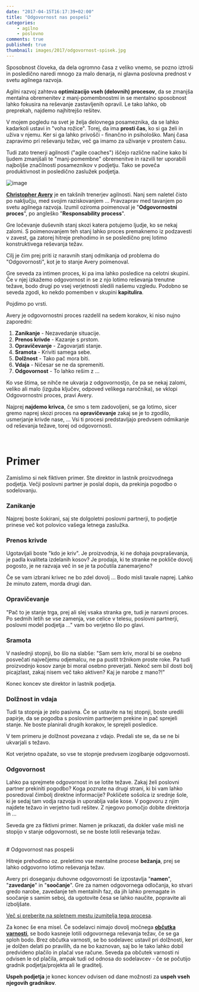 ```yaml
---
date: "2017-04-15T16:17:39+02:00"
title: "Odgovornost nas pospeši"
categories:
    - agilno
    - poslovno
comments: true
published: true
thumbnail: images/2017/odgovornost-spisek.jpg
---
```


Sposobnost človeka, da dela ogromno časa z veliko vnemo, se pozno iztroši in posledično naredi mnogo za malo denarja, ni glavna poslovna prednost v svetu agilnega razvoja.

Agilni razvoj zahteva **optimizacijo vseh (delovnih) procesov**, da se zmanjša mentalna obremenitev z manj-pomembnostmi in se mentalno sposobnost lahko fokusira na reševanje zastavljenih opravil. Le tako lahko, ob preprekah, najdemo najhitrejšo rešitev.

V mojem pogledu na svet je želja delovnega posameznika, da se lahko kadarkoli ustavi in "voha rožice". Torej, da ima **prosti čas**, ko si ga želi in uživa v njemu. Ker si ga lahko privošči - finančno in psihološko. Manj časa zapravimo pri reševanju težav, več ga imamo za uživanje v prostem času.

Tudi zato trenerji agilnosti ("agile coaches") iščejo različne načine kako bi ljudem zmanjšali te "manj-pomembne" obremenitve in razvili ter uporabili najboljše značilnosti posameznikov v podjetju. Tako se poveča produktivnost in posledično zaslužek podjetja.

![image](/images/2017/odgovornost.jpg)

**[Christopher Avery](https://twitter.com/ChristopherAver)** je en takšnih trenerjev agilnosti. Nanj sem naletel čisto po naključju, med svojim raziskovanjem … Pravzaprav med tavanjem po svetu agilnega razvoja. Izumil oziroma poimenoval je "**Odgovornostni proces**", po angleško "**Responsability process**". 

Gre ločevanje duševnih stanj skozi katera potujemo ljudje, ko se nekaj zalomi. S poimenovanjem teh stanj lahko proces premaknemo iz podzavesti v zavest, ga zatorej hitreje prehodimo in se posledično prej lotimo konstruktivega reševanja težav.

Cilj je čim prej priti iz naravnih stanj odmikanja od problema do "Odgovornosti", kot je to stanje Avery poimenoval. 

Gre seveda za intimen proces, ki pa ima lahko posledice na celotni skupini. Če v njej izkažemo odgovornost in se z njo lotimo reševanja trenutne težave, bodo drugi po vsej verjetnosti sledili našemu vzgledu. Podobno se seveda zgodi, ko nekdo pomemben v skupini **kapitulira**.

Pojdimo po vrsti.

Avery je odgovornostni proces razdelil na sedem korakov, ki niso nujno zaporedni:

1. **Zanikanje** - Nezavedanje situacije.
2. **Prenos krivde** - Kazanje s prstom.
3. **Opravičevanje** - Zagovarjati stanje.
4. **Sramota** - Kriviti samega sebe.
5. **Dolžnost** - Tako pač mora biti.
6. **Vdaja** - Ničesar se ne da spremeniti.
7. **Odgovornost** - To lahko rešim z …

Ko vse štima, se nihče ne ukvarja z odgovornostjo, če pa se nekaj zalomi, veliko ali malo (izguba ključev, odpoved velikega naročnika), se vklopi Odgovornostni proces, pravi Avery. 

Najprej **najdemo krivca**, če smo s tem zadovoljeni, se ga lotimo, sicer gremo naprej skozi proces na **opravičevanje** zakaj se je to zgodilo, usmerjanje krivde nase, … Vsi ti procesi predstavljajo predvsem odmikanje od reševanja težave, torej od odgovornosti. 

<br>



# Primer 

Zamislimo si nek fiktiven primer. Ste direktor in lastnik proizvodnega podjetja. Večji poslovni partner je poslal dopis, da prekinja pogodbo o sodelovanju.

### Zanikanje

Najprej boste šokirani, saj ste dolgoletni poslovni partnerji, to podjetje prinese več kot polovico vašega letnega zaslužka. 

### Prenos krivde

Ugotavljali boste "kdo je kriv". Je proizvodnja, ki ne dohaja povpraševanja, je padla kvaliteta izdelanih kosov? Je prodaja, ki te stranke ne pokliče dovolj pogosto, je ne razvaja več in se je ta počutila zanemarjeno? 

Če se vam izbrani krivec ne bo zdel dovolj … Bodo misli tavale naprej. Lahko že minuto zatem, morda drugi dan. 

### Opravičevanje

"Pač to je stanje trga, prej ali slej vsaka stranka gre, tudi je naravni proces. Po sedmih letih se vse zamenja, vse celice v telesu, poslovni partnerji, poslovni model podjetja …" vam bo verjetno šlo po glavi.

### Sramota

V naslednji stopnji, bo šlo na slabše: "Sam sem kriv, moral bi se osebno posvečati največjemu odjemalcu, ne pa pustit tržnikom proste roke. Pa tudi proizvodnjo kosov zanje bi moral osebno preverjati. Nekoč sem bil dosti bolj picajzlast, zakaj nisem več tako aktiven? Kaj je narobe z mano?!" 

Konec koncev ste direktor in lastnik podjetja.

### Dolžnost in vdaja

Tudi ta stopnja je zelo pasivna. Če se ustavite na tej stopnji, boste uredili papirje, da se pogodba s poslovnim partnerjem prekine in pač sprejeli stanje. Ne boste planirali drugih korakov, le sprejeli posledice.

V tem primeru je dolžnost povezana z vdajo. Predali ste se, da se ne bi ukvarjali s težavo. 

Kot verjetno opažate, so vse te stopnje predvsem izogibanje odgovornosti.

### Odgovornost

Lahko pa sprejmete odgovornost in se lotite težave. Zakaj želi poslovni partner prekiniti pogodbo? Koga poznate na drugi strani, ki bi vam lahko posredoval čimbolj direktne informacije? Pokličete sošolca iz srednje šole, ki je sedaj tam vodja razvoja in uporablja vaše kose. V pogovoru z njim najdete težavo in verjetno tudi rešitev. Z njegovo pomočjo dobite direktorja in  …

Seveda gre za fiktivni primer. Namen je prikazati, da dokler vaše misli ne stopijo v stanje odgovornosti, se ne boste lotili reševanja težav.

<br>
# Odgovornost nas pospeši

Hitreje prehodimo oz. preletimo vse mentalne procese **bežanja**, prej se lahko odgovorno lotimo reševanja težav.

Avery pri doseganju duhovne odgovornosti še izpostavlja "**namen**", "**zavedanje**" in "**soočanje**". Gre za namen odgovornega odločanja, ko stvari gredo narobe, zavedanje teh mentalnih faz, da jih lahko premagate in soočanje s samim seboj, da ugotovite česa se lahko naučite, popravite ali izboljšate.

[Več si preberite na spletnem mestu izumitelja tega procesa](http://www.christopheravery.com).

Za konec še ena misel. Če sodelavci nimajo dovolj močnega **[občutka varnosti](http://agileforall.com/the-responsibility-process-context-safety/)**, se bodo kasneje lotili odgovornega reševanja težav, če se ga sploh bodo. Brez občutka varnosti, se bo sodelavec ustavil pri dolžnosti, ker je dolžen delati po pravilih, da ne bo kaznovan, saj bo le tako lahko dobil predvideno plačilo in plačal vse račune. Seveda pa občutek varnosti ni odvisen le od plačila, ampak tudi od odnosa do sodelavcev - če se počutijo gradnik podjetja/projekta ali le graditelj. 

**Uspeh podjetja** je konec koncev odvisen od dane možnosti za **uspeh vseh njegovih gradnikov**.


